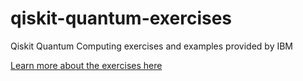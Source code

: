# qiskit-quantum-exercises
Qiskit Quantum Computing exercises and examples provided by IBM

[Learn more about the exercises here](https://qiskit.org/textbook/preface.html)

